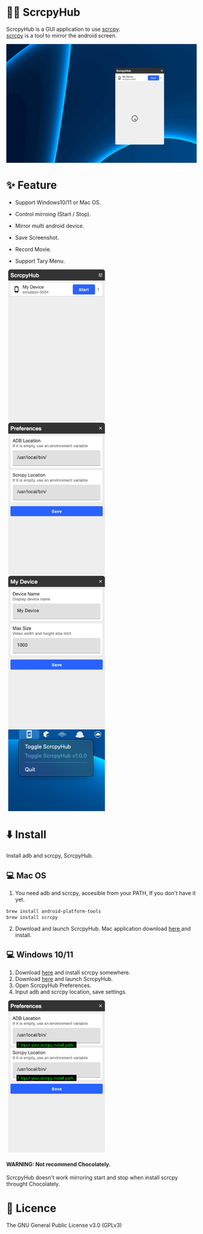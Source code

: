 # 🐻‍❄️ ScrcpyHub

ScrcpyHub is a GUI application to use [scrcpy](https://github.com/Genymobile/scrcpy).    
[scrcpy](https://github.com/Genymobile/scrcpy) is a tool to mirror the android screen.

![demo](docs/demo.gif)

# ✨ Feature

- Support Windows10/11 or Mac OS.

- Control mirroing (Start / Stop).

- Mirror multi android device.

- Save Screenshot.

- Record Movie.

- Support Tary Menu.

  

<img src="docs/one.png" width=256 hspace="5"><img src="docs/two.png" width=256 hspace="5"><img src="docs/three.png" width=256 hspace="5"><img src=docs/tray.png width=256 hspace=5>

# ⬇️ Install

Install adb and scrcpy, ScrcpyHub.

## 💻 Mac OS

1. You need adb and scrcpy, accesible from your PATH, If you don't have it yet.

```
brew install android-platform-tools
brew install scrcpy
```
2. Download and launch ScrcpyHub. Mac application download [here ](https://github.com/kaleidot725/scrcpy-hub/releases/tag/v1.2.3)and install.

## 💻 Windows 10/11

1. Download [here](https://github.com/Genymobile/scrcpy#windows) and install scrcpy somewhere.
2. Download [here](https://github.com/kaleidot725/scrcpy-hub/releases/tag/v1.2.3) and launch ScrcpyHub.
3. Open ScrcpyHub Preferences.
4. Input adb and scrcpy location, save settings.

<img src="docs/four.png" width=256 hspace="5">

#### WARNING: Not recommend Chocolately.

ScrcpyHub doesn't work mirroring start and stop when install scrcpy throught Chocolately.

# 🎫 Licence

The GNU General Public License v3.0 (GPLv3)
